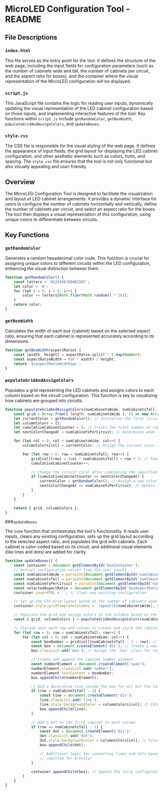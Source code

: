 # MicroLED Configuration Tool - README


## File Descriptions

### `index.html`

This file serves as the entry point for the tool. It defines the structure of the web page, including the input fields for configuration parameters (such as the number of cabinets wide and tall, the number of cabinets per circuit, and the aspect ratio for boxes), and the container where the visual representation of the MicroLED configuration will be displayed.

### `script.js`

This JavaScript file contains the logic for reading user inputs, dynamically updating the visual representation of the LED cabinet configuration based on those inputs, and implementing interactive features of the tool. Key functions within `script.js` include `getRandomColor`, `getBoxWidth`, `populateGridAndAssignColors`, and `updateBoxes`.

### `style.css`

The CSS file is responsible for the visual styling of the web page. It defines the appearance of input fields, the grid layout for displaying the LED cabinet configuration, and other aesthetic elements such as colors, fonts, and spacing. The `style.css` file ensures that the tool is not only functional but also visually appealing and user-friendly.


## Overview

The MicroLED Configuration Tool is designed to facilitate the visualization and layout of LED cabinet arrangements. It provides a dynamic interface for users to configure the number of cabinets horizontally and vertically, define the number of cabinets per circuit, and select an aspect ratio for the boxes. The tool then displays a visual representation of this configuration, using unique colors to differentiate between circuits.

## Key Functions

### `getRandomColor`

Generates a random hexadecimal color code. This function is crucial for assigning unique colors to different circuits within the LED configuration, enhancing the visual distinction between them.

```javascript
function getRandomColor() {
    const letters = '0123456789ABCDEF';
    let color = '#';
    for (let i = 0; i < 6; i++) {
        color += letters[Math.floor(Math.random() * 16)];
    }
    return color;
}
```

### `getBoxWidth`

Calculates the width of each box (cabinet) based on the selected aspect ratio, ensuring that each cabinet is represented accurately according to its dimensions.

```javascript
function getBoxWidth(aspectRatio) {
    const [width, height] = aspectRatio.split(':').map(Number);
    const aspectRatioWidth = (80 * width) / height;
    return '${aspectRatioWidth}px';
}
```

### `populateGridAndAssignColors`

Populates a grid representing the LED cabinets and assigns colors to each column based on the circuit configuration. This function is key to visualizing how cabinets are grouped into circuits.

```javascript
function populateGridAndAssignColors(numCabinetsWide, numCabinetsTall, numCabinetsPerCircuit) {
    const grid = Array.from({ length: numCabinetsWide }, () => new Array(numCabinetsTall));
    let currentColor = getRandomColor(); // Initialize the first circuit color
    let columnColors = {};
    let cumulativeCabinetCounter = 0; // Tracks the total number of cabinets to determine circuit completion
    let nextColorChangeAt = numCabinetsPerCircuit; // Determines when to change the circuit color

    for (let col = 0; col < numCabinetsWide; col++) {
        columnColors[col] = currentColor; // Assign the current color to the entire column

        for (let row = 0; row < numCabinetsTall; row++) {
            grid[col][row] = (col * numCabinetsTall) + row + 1; // Populate the grid with cabinet numbers
            cumulativeCabinetCounter++;

            // Change the circuit color after completing the specified number of cabinets per circuit
            if (cumulativeCabinetCounter == nextColorChangeAt) {
                currentColor = getRandomColor(); // Assign a new color for the next circuit
                nextColorChangeAt += numCabinetsPerCircuit; // Update the threshold for the next color change
            }
        }
    }

    return { grid, columnColors };
}
```

###`updateBoxes`

The core function that orchestrates the tool's functionality. It reads user inputs, clears any existing configuration, sets up the grid layout according to the selected aspect ratio, and populates the grid with cabinets. Each cabinet is color-coded based on its circuit, and additional visual elements (like lines and dots) are added for clarity.


```javascript
function updateBoxes() {
    const container = document.getElementById('boxContainer');
    // Extract configuration values from the user inputs
    const numCabinetsWide = parseInt(document.getElementById('numCabinetsWide').value, 10) || 1;
    const numCabinetsTall = parseInt(document.getElementById('numCabinetsTall').value, 10);
    const numCabinetsPerCircuit = parseInt(document.getElementById('numCabinetsPerCircuit').value, 10) || numCabinetsTall || 1;
    const selectedAspectRatio = document.getElementById('boxAspectRatio').value;
    container.innerHTML = ''; // Clear any existing configuration

    // Set up the CSS Grid layout based on the number of cabinets wide and the selected aspect ratio
    container.style.gridTemplateColumns = `repeat(${numCabinetsWide}, ${getBoxWidth(selectedAspectRatio)})`;

    // Populate the grid and assign colors to the columns based on the circuit configuration
    const { grid, columnColors } = populateGridAndAssignColors(numCabinetsWide, numCabinetsTall, numCabinetsPerCircuit);

    // Iterate over each row and column to create and style the cabinet boxes
    for (let row = 0; row < numCabinetsTall; row++) {
        for (let col = 0; col < numCabinetsWide; col++) {
            const boxNumber = grid[col][numCabinetsTall - 1 - row]; // Determine the cabinet number
            const box = document.createElement('div'); // Create a new div for the cabinet
            box.classList.add('box'); // Assign the 'box' class for styling

            // Create and append the cabinet number element
            const numberElement = document.createElement('span');
            numberElement.classList.add('number');
            numberElement.textContent = boxNumber;
            box.appendChild(numberElement);

            // Add a decorative line inside the box for all but the last cabinet in each column
            if (row < numCabinetsTall - 1) {
                const line = document.createElement('div');
                line.classList.add('line');
                line.style.backgroundColor = columnColors[col]; // Color the line based on the column's circuit color
                box.appendChild(line);
            }

            // Add a dot to the first cabinet in each column
            if (row == numCabinetsTall - 1) {
                const dot = document.createElement('div');
                dot.classList.add('dot');
                dot.style.backgroundColor = columnColors[col]; // Color the dot based on the column's circuit color
                box.appendChild(dot);

                // Additional logic for connecting lines and dots based on specific conditions
                // (omitted for brevity)
            }

            container.appendChild(box); // Append the fully configured cabinet box to the container
        }
    }
}
```





